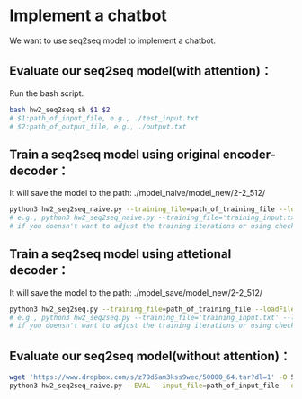 # Implement a chatbot
We want to use seq2seq model to implement a chatbot.

## Evaluate our seq2seq model(with attention)：
Run the bash script.
```Bash
bash hw2_seq2seq.sh $1 $2
# $1:path_of_input_file, e.g., ./test_input.txt
# $2:path_of_output_file, e.g., ./output.txt
```
## Train a seq2seq model using original encoder-decoder：
It will save the model to the path: ./model_naive/model_new/2-2_512/
```Bash
python3 hw2_seq2seq_naive.py --training_file=path_of_training_file --loadFilename=path_of_checkpoint_file --n_iterations=a_number
# e.g., python3 hw2_seq2seq_naive.py --training_file='training_input.txt' --loadFilename='model.tar' --n_iterations=50000
# if you doensn't want to adjust the training iterations or using checkpoint, please feel free to ignore these arguments
```
## Train a seq2seq model using attetional decoder：
It will save the model to the path: ./model_save/model_new/2-2_512/
```Bash
python3 hw2_seq2seq.py --training_file=path_of_training_file --loadFilename=path_of_checkpoint_file --n_iterations=a_number
# e.g., python3 hw2_seq2seq.py --training_file='training_input.txt' --loadFilename='model.tar' --n_iterations=50000
# if you doensn't want to adjust the training iterations or using checkpoint, please feel free to ignore these arguments
```
## Evaluate our seq2seq model(without attention)：
```Bash
wget 'https://www.dropbox.com/s/z79d5am3kss9wec/50000_64.tar?dl=1' -O 50000_64.tar
python3 hw2_seq2seq_naive.py --EVAL --input_file=path_of_input_file --output_file=path_of_output_file --loadFilename='./50000_64.tar'
```




